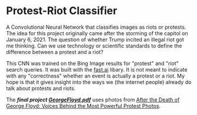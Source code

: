 # Protest-Riot Classifier

A Convolutional Neural Network that classifies images as riots or protests. The idea for this project originally came after the storming of the capitol on January 6, 2021. The question of whether Trump incited an illegal riot got me thinking. Can we use technology or scientific standards to define the difference between a protest and a riot? 


This CNN was trained on the Bing Image results for "protest" and "riot" search queries. It was built with the [fast.ai](docs.fast.ai) libary. It is not meant to indicate with any "correctness" whether an event is actually a protest or a riot. My hope is that it gives insight into the ways we (the internet people) already do talk about protests and riots. 


The ***final project [GeorgeFloyd.pdf](https://github.com/ollycohen/riot_classifier/blob/main/GeorgeFloyd.pdf)*** uses photos from [After the Death of George Floyd: Voices Behind the Most Powerful Protest Photos](https://time.com/5844377/george-floyd-protests-minneapolis-photos/). 


